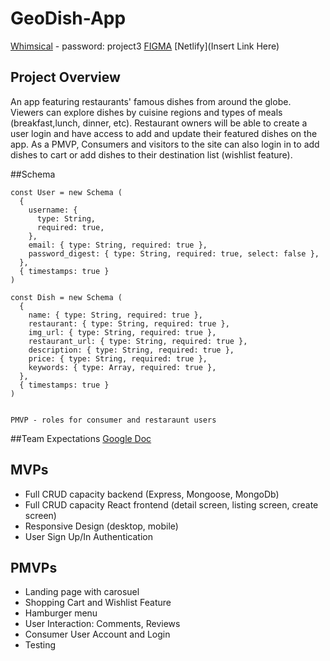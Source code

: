 # GeoDish-App

[Whimsical](https://whimsical.com/project-3-component-hierarchy-Qvc5mbw8iKjeV13Bk8zHPN) - password: project3
[FIGMA](https://www.figma.com/file/0tUVEUaPWNqgIZdrEpejoG/Team-Project-3?node-id=0%3A1)
[Netlify](Insert Link Here)

## Project Overview

An app featuring restaurants' famous dishes from around the globe. Viewers can explore dishes by cuisine regions and types of meals (breakfast,lunch, dinner, etc). Restaurant owners will be able to create a user login and have access to add and update their featured dishes on the app. As a PMVP, Consumers and visitors to the site can also login in to add dishes to cart or add dishes to their destination list (wishlist feature).

##Schema

```
const User = new Schema (
  {
    username: {
      type: String,
      required: true,
    },
    email: { type: String, required: true },
    password_digest: { type: String, required: true, select: false },
  },
  { timestamps: true }
)

const Dish = new Schema (
  {
    name: { type: String, required: true },
    restaurant: { type: String, required: true },
    img_url: { type: String, required: true },
    restaurant_url: { type: String, required: true },
    description: { type: String, required: true },
    price: { type: String, required: true },
    keywords: { type: Array, required: true },
  },
  { timestamps: true }
)


PMVP - roles for consumer and restaraunt users
```

##Team Expectations
[Google Doc](https://docs.google.com/document/d/1qymtHS9S8QNBLdO41zycTamGdUqOVIg1Odqpw_bscyk/edit)

## MVPs

- Full CRUD capacity backend (Express, Mongoose, MongoDb)
- Full CRUD capacity React frontend (detail screen, listing screen, create screen)
- Responsive Design (desktop, mobile)
- User Sign Up/In Authentication

## PMVPs

- Landing page with carosuel
- Shopping Cart and Wishlist Feature
- Hamburger menu
- User Interaction: Comments, Reviews
- Consumer User Account and Login
- Testing
